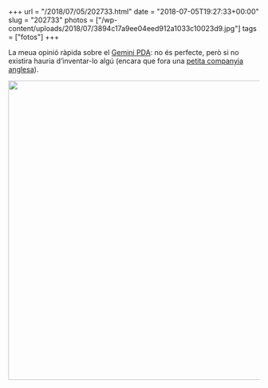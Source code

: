 +++
url = "/2018/07/05/202733.html"
date = "2018-07-05T19:27:33+00:00"
slug = "202733"
photos = ["/wp-content/uploads/2018/07/3894c17a9ee04eed912a1033c10023d9.jpg"]
tags = ["fotos"]
+++

La meua opinió ràpida sobre el [Gemini PDA](https://en.wikipedia.org/wiki/Gemini_%28PDA%29): no és perfecte, però si no existira hauria d’inventar-lo algú (encara que fora una [petita companyia anglesa](https://www.planetcom.co.uk/)).

<img src="/wp-content/uploads/2018/07/3894c17a9ee04eed912a1033c10023d9.jpg" width="600" height="600" />
